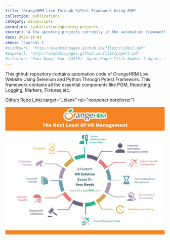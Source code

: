 ```yaml
---
title: "OrangeHRM Live Through PyTest Framework Using POM"
collection: publications
category: manuscripts
permalink: /publication/upcoming-projects
excerpt: 'A few upcoming projects currently in the automation framework development phase.'
date: 2024-10-01
venue: 'Journal 1'
#slidesurl: 'http://academicpages.github.io/files/slides3.pdf'
#paperurl: 'http://academicpages.github.io/files/paper3.pdf'
#citation: 'Your Name, You. (2015). &quot;Paper Title Number 3.&quot; <i>Journal 1</i>. 1(3).'
---
```



This github repository contains automation code of OrangeHRM Live Website Using Selenium and Python Through Pytest Framework. This framework contains all the essential components like POM, Reporting, Logging, Markers, Fixtures,etc.

[Github Repo Link](https://github.com/AutomationNexus/Orange_HRM_Automation_Framework){:target="_blank" rel="noopener noreferrer"}

<img src='/images/orange-hrm.jpg'>